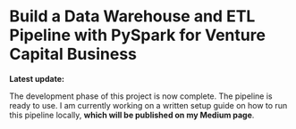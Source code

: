 # Build a Data Warehouse and ETL Pipeline with PySpark for Venture Capital Business

**Latest update:** 

The development phase of this project is now complete. The pipeline is ready to use. I am currently working on a written setup guide on how to run this pipeline locally, **which will be published on my Medium page**.
